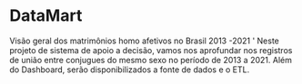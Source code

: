 # DataMart
Visão geral dos matrimônios homo afetivos no Brasil 2013 -2021
'
Neste projeto de sistema de apoio a decisão, vamos nos aprofundar nos registros de união entre conjugues do mesmo sexo no período de 2013 a 2021.
Além do Dashboard, serão disponibilizados a fonte de dados e o ETL.
